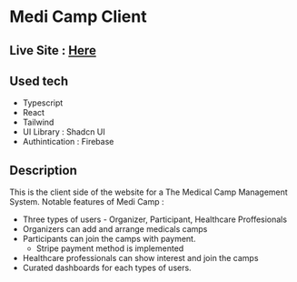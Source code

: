 # Medi Camp Client

## Live Site : [Here](https://medi-camp.web.app/)

## Used tech

- Typescript
- React
- Tailwind
- UI Library : Shadcn UI
- Authintication : Firebase

## Description

This is the client side of the website for a The Medical Camp Management System. 
Notable features of Medi Camp : 
- Three types of users - Organizer, Participant, Healthcare Proffesionals
- Organizers can add and arrange medicals camps
- Participants can join the camps with payment.
  - Stripe payment method is implemented
- Healthcare professionals can show interest and join the camps
- Curated dashboards for each types of users. 
